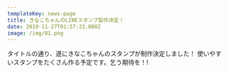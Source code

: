 ```yaml
---
templateKey: news-page
title: きなこちゃんのLINEスタンプ製作決定！
date: 2019-11-27T01:57:23.000Z
image: /img/01.png
---
```

タイトルの通り、遂にきなこちゃんのスタンプが制作決定しました！
使いやすいスタンプをたくさん作る予定です。乞う期待を！!
